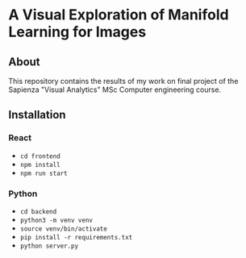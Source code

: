 # A Visual Exploration of Manifold Learning for Images


## About
This repository contains the results of my work on final project of the Sapienza "Visual Analytics" MSc Computer engineering course.

## Installation
### React
- `cd frontend` 
- `npm install`
- `npm run start`

### Python
- `cd backend` 
- `python3 -m venv venv`
- `source venv/bin/activate`
- `pip install -r requirements.txt`
- `python server.py`